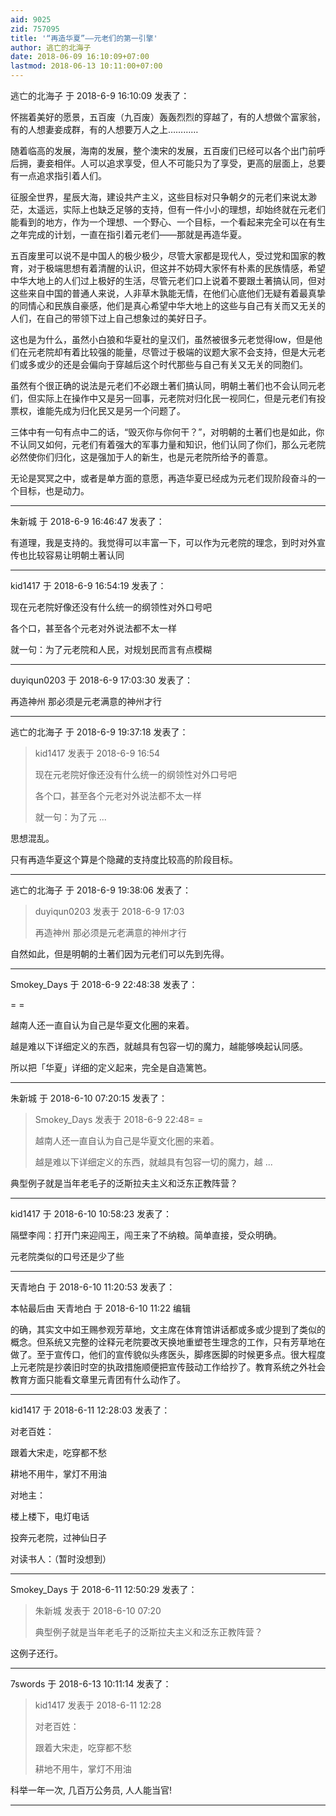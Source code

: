 ```yaml
---
aid: 9025
zid: 757095
title: '“再造华夏”——元老们的第一引擎'
author: 逃亡的北海子
date: 2018-06-09 16:10:09+07:00
lastmod: 2018-06-13 10:11:00+07:00
---
```


逃亡的北海子 于 2018-6-9 16:10:09 发表了：

怀揣着美好的愿景，五百废（九百废）轰轰烈烈的穿越了，有的人想做个富家翁，有的人想妻妾成群，有的人想要万人之上…………

随着临高的发展，海南的发展，整个澳宋的发展，五百废们已经可以各个出门前呼后拥，妻妾相伴。人可以追求享受，但人不可能只为了享受，更高的层面上，总要有一点追求指引着人们。

征服全世界，星辰大海，建设共产主义，这些目标对只争朝夕的元老们来说太渺茫，太遥远，实际上也缺乏足够的支持，但有一件小小的理想，却始终就在元老们能看到的地方，作为一个理想、一个野心、一个目标，一个看起来完全可以在有生之年完成的计划，一直在指引着元老们——那就是再造华夏。

五百废里可以说不是中国人的极少极少，尽管大家都是现代人，受过党和国家的教育，对于极端思想有着清醒的认识，但这并不妨碍大家怀有朴素的民族情感，希望中华大地上的人们过上极好的生活，尽管元老们口上说着不要跟土著搞认同，但对这些来自中国的普通人来说，人非草木孰能无情，在他们心底他们无疑有着最真挚的同情心和民族自豪感，他们是真心希望中华大地上的这些与自己有关而又无关的人们，在自己的带领下过上自己想象过的美好日子。

这也是为什么，虽然小白狼和华夏社的皇汉们，虽然被很多元老觉得low，但是他们在元老院却有着比较强的能量，尽管过于极端的议题大家不会支持，但是大元老们或多或少的还是会偏向于穿越后这个时代那些与自己有关又无关的同胞们。

虽然有个很正确的说法是元老们不必跟土著们搞认同，明朝土著们也不会认同元老们，但实际上在操作中又是另一回事，元老院对归化民一视同仁，但是元老们有投票权，谁能先成为归化民又是另一个问题了。

三体中有一句有点中二的话，“毁灭你与你何干？”，对明朝的土著们也是如此，你不认同又如何，元老们有着强大的军事力量和知识，他们认同了你们，那么元老院必然使你们归化，这是强加于人的新生，也是元老院所给予的善意。

无论是冥冥之中，或者是单方面的意愿，再造华夏已经成为元老们现阶段奋斗的一个目标，也是动力。

---------

朱新城 于 2018-6-9 16:46:47 发表了：

有道理，我是支持的。我觉得可以丰富一下，可以作为元老院的理念，到时对外宣传也比较容易让明朝土著认同

---------

kid1417 于 2018-6-9 16:54:19 发表了：

现在元老院好像还没有什么统一的纲领性对外口号吧

各个口，甚至各个元老对外说法都不太一样

就一句：为了元老院和人民，对规划民而言有点模糊

---------

duyiqun0203 于 2018-6-9 17:03:30 发表了：

再造神州 那必须是元老满意的神州才行

---------

逃亡的北海子 于 2018-6-9 19:37:18 发表了：

> kid1417 发表于 2018-6-9 16:54
> 
> 现在元老院好像还没有什么统一的纲领性对外口号吧
> 
> 各个口，甚至各个元老对外说法都不太一样
> 
> 就一句：为了元 ...



思想混乱。

只有再造华夏这个算是个隐藏的支持度比较高的阶段目标。

---------

逃亡的北海子 于 2018-6-9 19:38:06 发表了：

> duyiqun0203 发表于 2018-6-9 17:03
> 
> 再造神州 那必须是元老满意的神州才行



自然如此，但是明朝的土著们因为元老们可以先到先得。

---------

Smokey_Days 于 2018-6-9 22:48:38 发表了：

= =

越南人还一直自认为自己是华夏文化圈的来着。

越是难以下详细定义的东西，就越具有包容一切的魔力，越能够唤起认同感。

所以把「华夏」详细的定义起来，完全是自造篱笆。

---------

朱新城 于 2018-6-10 07:20:15 发表了：

> Smokey\_Days 发表于 2018-6-9 22:48= =
> 
> 越南人还一直自认为自己是华夏文化圈的来着。
> 
> 越是难以下详细定义的东西，就越具有包容一切的魔力，越 ...



典型例子就是当年老毛子的泛斯拉夫主义和泛东正教阵营？

---------

kid1417 于 2018-6-10 10:58:23 发表了：

隔壁李闯：打开门来迎闯王，闯王来了不纳粮。简单直接，受众明确。

元老院类似的口号还是少了些

---------

天青地白 于 2018-6-10 11:20:53 发表了：

本帖最后由 天青地白 于 2018-6-10 11:22 编辑 

的确，其实文中如王赐参观芳草地，文主席在体育馆讲话都或多或少提到了类似的概念。但系统又完整的诠释元老院要改天换地重塑苍生理念的工作，只有芳草地在做了。至于宣传口，他们的宣传貌似头疼医头，脚疼医脚的时候更多点。很大程度上元老院是抄袭旧时空的执政措施顺便把宣传鼓动工作给抄了。教育系统之外社会教育方面只能看文章里元青团有什么动作了。

---------

kid1417 于 2018-6-11 12:28:03 发表了：

对老百姓：

跟着大宋走，吃穿都不愁

耕地不用牛，掌灯不用油

对地主：

楼上楼下，电灯电话

投奔元老院，过神仙日子

对读书人：（暂时没想到）

---------

Smokey_Days 于 2018-6-11 12:50:29 发表了：

> 朱新城 发表于 2018-6-10 07:20
> 
> 典型例子就是当年老毛子的泛斯拉夫主义和泛东正教阵营？



这例子还行。

---------

7swords 于 2018-6-13 10:11:14 发表了：

> kid1417 发表于 2018-6-11 12:28
> 
> 对老百姓：
> 
> 跟着大宋走，吃穿都不愁
> 
> 耕地不用牛，掌灯不用油



科举一年一次, 几百万公务员, 人人能当官!

---------

